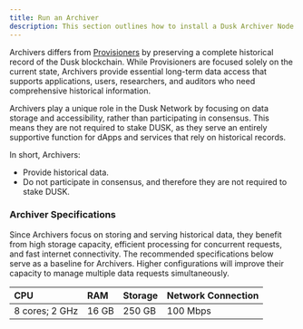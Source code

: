 ```yaml
---
title: Run an Archiver
description: This section outlines how to install a Dusk Archiver Node.
---
```

Archivers differs from [Provisioners](/operator/02-provisioner) by preserving a complete historical record of the Dusk blockchain. While Provisioners are focused solely on the current state, Archivers provide essential long-term data access that supports applications, users, researchers, and auditors who need comprehensive historical information.

Archivers play a unique role in the Dusk Network by focusing on data storage and accessibility, rather than participating in consensus. This means they are not required to stake DUSK, as they serve an entirely supportive function for dApps and services that rely on historical records. 

In short, Archivers:
- Provide historical data.
- Do not participate in consensus, and therefore they are not required to stake DUSK.


### Archiver Specifications

Since Archivers focus on storing and serving historical data, they benefit from high storage capacity, efficient processing for concurrent requests, and fast internet connectivity. The recommended specifications below serve as a baseline for Archivers. Higher configurations will improve their capacity to manage multiple data requests simultaneously.


| CPU | RAM | Storage | Network Connection |
| :--- | :--- | :--- | :--- |
| 8 cores; 2 GHz | 16 GB | 250 GB | 100 Mbps |
